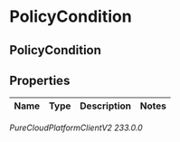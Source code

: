 # PolicyCondition

## PolicyCondition

## Properties

|Name | Type | Description | Notes|
|------------ | ------------- | ------------- | -------------|



_PureCloudPlatformClientV2 233.0.0_
